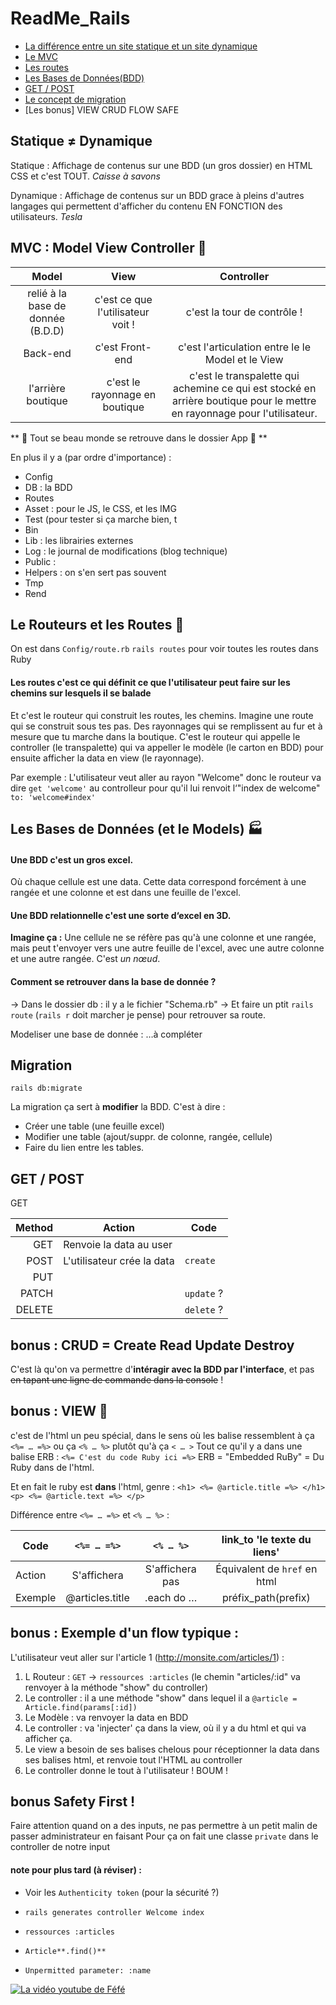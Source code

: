 # ReadMe_Rails

+ [La différence entre un site statique et un site dynamique](https://github.com/BenCmjn/ReadMe_Rails#statique--dynamique)
+ [Le MVC](https://github.com/BenCmjn/ReadMe_Rails#mvc--model-view-controller)
+ [Les routes](https://github.com/BenCmjn/ReadMe_Rails#le-routeurs-et-les-routes)
+ [Les Bases de Données(BDD)](https://github.com/BenCmjn/ReadMe_Rails#les-bases-de-donn%C3%A9es-et-le-models)
+ [GET / POST](https://github.com/BenCmjn/ReadMe_Rails#get--post)
+ [Le concept de migration](https://github.com/BenCmjn/ReadMe_Rails#migration)
+ [Les bonus] VIEW  CRUD  FLOW  SAFE

## Statique ≠ Dynamique

Statique : Affichage de contenus sur une BDD (un gros dossier) en HTML CSS et c'est TOUT.
_Caisse à savons_


Dynamique : Affichage de contenus sur un BDD grace à pleins d'autres langages qui permettent d'afficher du contenu EN FONCTION des utilisateurs.
_Tesla_

## MVC : Model View Controller :steam_locomotive:

| Model	                           | View                                     | Controller                           |
| :------------------------------: |:----------------------------------------:| :-----------------------------------:|
| relié à la base de donnée (B.D.D)| c'est ce que l'utilisateur voit !        | c'est la tour de contrôle ! |
| Back-end                         | c'est Front-end                          | c'est l'articulation entre le le Model et le View |
| l'arrière boutique               | c'est le rayonnage en boutique           | c'est le transpalette qui achemine ce qui est stocké en arrière boutique pour le mettre en rayonnage pour l'utilisateur. |


** :rowboat: Tout se beau monde se retrouve dans le dossier App :rocket: **

En plus il y a (par ordre d'importance) :
- Config
- DB : la BDD
- Routes
- Asset : pour le JS, le CSS, et les IMG
- Test (pour tester si ça marche bien, t
- Bin
- Lib : les librairies externes
- Log : le journal de modifications (blog technique)
- Public :
- Helpers : on s'en sert pas souvent
- Tmp
- Rend

## Le Routeurs et les Routes :roller_coaster:

On est dans `Config/route.rb`
`rails routes` pour voir toutes les routes dans Ruby


#### Les routes c'est ce qui définit ce que l'utilisateur peut faire sur les chemins sur lesquels il se balade
Et c'est le routeur qui construit les routes, les chemins. Imagine une route qui se construit sous tes pas. Des rayonnages qui se remplissent au fur et à mesure que tu marche dans la boutique.
C'est le routeur qui appelle le controller (le transpalette) qui va appeller le modèle (le carton en BDD) pour ensuite afficher la data en view (le rayonnage).

Par exemple : L'utilisateur veut aller au rayon "Welcome" donc le routeur va dire `get 'welcome'` au controlleur pour qu'il lui renvoit l‘"index de welcome" `to: 'welcome#index'`  



## Les Bases de Données (et le Models) :factory:

#### Une BDD c'est un gros excel.
Où chaque cellule est une data. Cette data correspond forcément à une rangée et une colonne et est dans une feuille de l'excel.

#### Une BDD relationnelle c'est une sorte d‘excel en 3D.
**Imagine ça :** Une cellule ne se réfère pas qu'à une colonne et une rangée, mais peut t'envoyer vers une autre feuille de l'excel, avec une autre colonne et une autre rangée. C'est *un nœud*. 

#### Comment se retrouver dans la base de donnée ?
-> Dans le dossier db : il y a le fichier "Schema.rb"
-> Et faire un ptit `rails route` (`rails r` doit marcher je pense) pour retrouver sa route.

Modeliser une base de donnée :
…à compléter


## Migration

`rails db:migrate`

La migration ça sert à **modifier** la BDD. C'est à dire :
- Créer une table (une feuille excel)
- Modifier une table (ajout/suppr. de colonne, rangée, cellule)
- Faire du lien entre les tables.


## GET / POST

GET 

| Method        | Action                         | Code       |
| ------------: | -------------                  | -----      |
| GET           | Renvoie la data au user        |            |
| POST          | L'utilisateur crée la data     |`create`    |
| PUT           |                                |            |
| PATCH         |                                |`update` ?  |
| DELETE        |                                |`delete` ?  |


## bonus : CRUD = Create Read Update Destroy

C'est là qu'on va permettre d'**intéragir avec la BDD par l'interface**, et pas ~~en tapant une ligne de commande dans la console~~ !

## bonus : VIEW :gem:

c'est de l'html un peu spécial, dans le sens où les balise ressemblent à ça `<%= … =%>` ou ça `<% … %>` plutôt qu'à ça `< … >`
Tout ce qu'il y a dans une balise ERB : `<%= C'est du code Ruby ici =%>`
ERB = "Embedded RuBy" = Du Ruby dans de l'html.

Et en fait le ruby est **dans** l'html, genre :
`<h1> <%= @article.title =%> </h1> <p> <%= @article.text =%> </p>`

Différence entre `<%= … =%>` et `<% … %>` :

| Code      |`<%= … =%>`     | `<% … %>`      | link_to 'le texte du liens' |
| --------- | :--------:     | :-------------:| :-------------------------: |
| Action    | S'affichera    | S'affichera pas| Équivalent de `href` en html|
| Exemple   | @articles.title| .each do …     | préfix_path(prefix)


## bonus : Exemple d'un flow typique :

L'utilisateur veut aller sur l'article 1 (http://monsite.com/articles/1) :
1. L Routeur : `GET` -> `ressources :articles` (le chemin "articles/:id" va renvoyer à la méthode "show" du controller)
2. Le controller : il a une méthode "show" dans lequel il a
`@article = Article.find(params[:id])`
3. Le Modèle : va renvoyer la data en BDD
4. Le controller : va 'injecter' ça dans la view, où il y a du html et qui va afficher ça.
5. Le view a besoin de ses balises chelous pour réceptionner la data dans ses balises html, et renvoie tout l'HTML au controller
6.  Le controller donne le tout à l'utilisateur !
BOUM !

## bonus Safety First !

Faire attention quand on a des inputs, ne pas permettre à un petit malin de passer administrateur en faisant
Pour ça on fait une classe `private` dans le controller de notre input 


#### note pour plus tard (à réviser) :

- Voir les `Authenticity token` (pour la sécurité ?)
- `rails generates controller Welcome index`
- `ressources :articles`
- `Article**.find()**`

- `Unpermitted parameter: :name`

[![La vidéo youtube de Féfé](http://img.youtube.com/vi/deNytSPvAxA/0.jpg)](http://www.youtube.com/watch?v=deNytSPvAxA)

